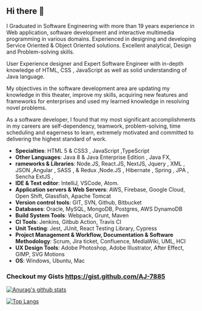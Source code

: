 ## Hi there 👋

<!--
**AJ-7885/AJ-7885** is a ✨ _special_ ✨ repository because its `README.md` (this file) appears on your GitHub profile.

Here are some ideas to get you started:

- 🔭 I’m currently working on ...
- 🌱 I’m currently learning ...
- 👯 I’m looking to collaborate on ...
- 🤔 I’m looking for help with ...
- 💬 Ask me about ...
- 📫 How to reach me: ...
- 😄 Pronouns: ...
- ⚡ Fun fact: ...
-->

I Graduated in Software Engineering with more than 19 years experience in Web application, software development and interactive multimedia programming in various domains. Experienced in designing and developing Service Oriented & Object Oriented solutions. Excellent analytical, Design and Problem-solving skills.

User Experience designer and Expert Software Engineer with in-depth knowledge of HTML, CSS , JavaScript as well as solid understanding of Java language.

My objectives in the software development area are updating my knowledge in this theater, improve my skills, acquiring new features and frameworks for enterprises and used my learned knowledge in resolving novel problems.

As a software developer, I found that my most significant accomplishments in my careers are self-dependency, teamwork, problem-solving, time scheduling and eagerness to learn, extremely motivated and committed to delivering the highest standard of work.

* **Specialties**:  HTML 5 & CSS3 , JavaScript ,TypeScript 
* **Other Languages**: Java 8 & Java Enterprise Edition , Java FX,
* **rameworks & Libraries**: Node.JS,  React.JS, NextJS, Jquery , XML , JSON ,Angular , SASS , & Redux ,Node.JS ,  Hibernate , Spring , JPA , Sencha ExtJS ,
* **IDE & Text editor**: IntelliJ, VSCode, Atom.
* **Application servers & Web Servers**: AWS, Firebase, Google Cloud, Open Shift, Glassfish, Apache Tomcat 
* **Version control tools**: GIT, SVN, Github, Bitbucket
* **Databases**: Oracle, MySQL, MongoDB, Postgres, AWS DynamoDB
* **Build System Tools**: Webpack, Grunt, Maven
* **CI Tools**: Jenkins, Gitbub Action, Travis CI
* **Unit Testing**: Jest, JUnit, React Testing Library, Cypress 
* **Project Management & Workflow, Documentation & Software Methodology**: Scrum, Jira ticket, Confluence, MediaWiki, UML, HCI
* **UX Design Tools**: Adobe Photoshop, Adobe Illustrator, After Effect, GIMP, SVG Motions 
* **OS**: Windows, Ubuntu, Mac 


### Checkout my Gists https://gist.github.com/AJ-7885

[![Anurag's github stats](https://github-readme-stats.vercel.app/api?username=AJ-7885&theme=chartreuse-dark&show_icons=true)](https://github.com/AJ-7885/github-readme-stats)

[![Top Langs](https://github-readme-stats.vercel.app/api/top-langs/?username=AJ-7885&theme=chartreuse-dark&show_icons=true)](https://github.com/AJ-7885/github-readme-stats)

